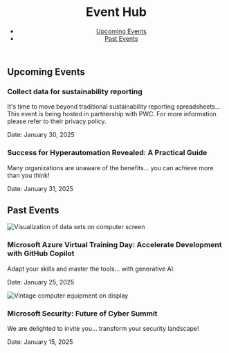 <!--Build an Event Hub-->
<!DOCTYPE html>
<html lang="en">
<head>
    <meta charset="utf-8">
    <title>Event Hub</title>
</head>
<body>
  <header>
    <h1>Event Hub</h1>
    <nav>
        <ul>
          <li><a href="#upcoming-events">Upcoming Events</a></li>
          <li><a href="#past-events">Past Events</a></li>
        </ul>
    </nav>
  </header>
  <main>
      <section id="upcoming-events">
          <h2>Upcoming Events</h2>
          <article>
              <h3>Collect data for sustainability reporting</h3>
              <p>It's time to move beyond traditional sustainability reporting spreadsheets... This event is being hosted in partnership with PWC. For more information please refer to their privacy policy.</p>
              <p>Date: <time datetime="2025-01-30">January 30, 2025</time></p>
          </article>
          <article>
              <h3>Success for Hyperautomation Revealed: A Practical Guide</h3>
              <p>Many organizations are unaware of the benefits... you can achieve more than you think!</p>
              <p>Date: <time datetime="2025-01-31">January 31, 2025</time></p>
          </article>
      </section>
      <section id="past-events">
          <h2>Past Events</h2>
          <article>
              <img src="https://cdn.freecodecamp.org/curriculum/labs/past-event2.jpg"
                   alt="Visualization of data sets on computer screen">
              <h3>Microsoft Azure Virtual Training Day: Accelerate Development with GitHub Copilot</h3>
              <p>Adapt your skills and master the tools... with generative AI.</p>
              <p>Date: <time datetime="2025-01-25">January 25, 2025</time></p>
          </article>
          <article>
              <img src="https://cdn.freecodecamp.org/curriculum/labs/past-event1.jpg"
                   alt="Vintage computer equipment on display">
              <h3>Microsoft Security: Future of Cyber Summit</h3>
              <p>We are delighted to invite you... transform your security landscape!</p>
              <p>Date: <time datetime="2025-01-15">January 15, 2025</time></p>
          </article>
      </section>
  </main>
</body>
</html>